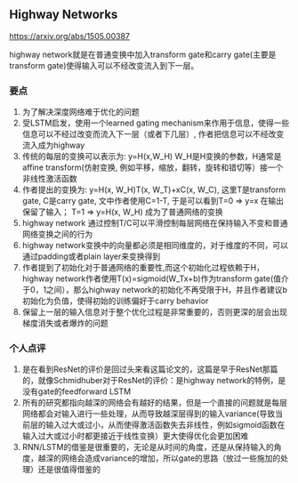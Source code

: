 ## Highway Networks

https://arxiv.org/abs/1505.00387

highway network就是在普通变换中加入transform gate和carry gate(主要是transform gate)使得输入可以不经改变流入到下一层。

### 要点

1. 为了解决深度网络难于优化的问题
1. 受LSTM启发，使用一个learned gating mechanism来作用于信息，使得一些信息可以不经过改变而流入下一层（或者下几层）, 作者把信息可以不经改变流入成为highway
1. 传统的每层的变换可以表示为: y=H(x,W_H) W_H是H变换的参数，H通常是affine transform(仿射变换, 例如平移，缩放，翻转，旋转和错切等）接一个非线性激活函数
1. 作者提出的变换为: y=H(x, W_H)T(x, W_T)+xC(x, W_C), 这里T是transform gate, C是carry gate, 文中作者使用C=1-T, 于是可以看到T=0 => y=x 在输出保留了输入； T=1 => y=H(x, W_H) 成为了普通网络的变换
1. highway network 通过控制T/C可以平滑控制每层网络在保持输入不变和普通网络变换之间的行为
1. highway network变换中的向量都必须是相同维度的，对于维度的不同，可以通过padding或者plain layer来变换得到
1. 作者提到了初始化对于普通网络的重要性,而这个初始化过程依赖于H，highway network作者使用T(x)=sigmoid(W_Tx+b)作为transform gate(值介于0，1之间），那么highway network的初始化不再受限于H，并且作者建议b初始化为负值，使得初始的训练偏好于carry behavior 
1. 保留上一层的输入信息对于整个优化过程是非常重要的，否则更深的层会出现梯度消失或者爆炸的问题


### 个人点评

1. 是在看到ResNet的评价是回过头来看这篇论文的，这篇是早于ResNet那篇的，就像Schmidhuber对于ResNet的评价：是highway network的特例，是没有gate的feedforward LSTM
1. 所有的研究都指向越深的网络会有越好的结果，但是一个直接的问题就是每层网络都会对输入进行一些处理，从而导致越深层得到的输入variance(导致当前层的输入过大或过小，从而使得激活函数失去非线性，例如sigmoid函数在输入过大或过小时都更接近于线性变换）更大使得优化会更加困难
1. RNN/LSTM的借鉴是很重要的，无论是从时间的角度，还是从保持输入的角度，越深的网络会造成variance的增加，所以gate的思路（放过一些施加的处理）还是很值得借鉴的

